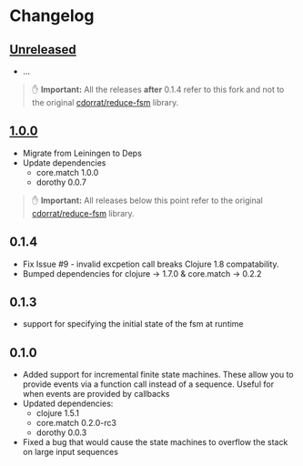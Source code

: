 # Changelog

## [Unreleased]

- ...

> :raised_hand: **Important:** All the releases **after** 0.1.4 refer to this
> fork and not to the original [cdorrat/reduce-fsm][gh:original] library.

## [1.0.0]

- Migrate from Leiningen to Deps
- Update dependencies
  - core.match 1.0.0
  - dorothy 0.0.7

> :raised_hand: **Important:** All releases below this point refer to the
> original [cdorrat/reduce-fsm][gh:original] library.

## 0.1.4

- Fix Issue #9 - invalid excpetion call breaks Clojure 1.8 compatability.
- Bumped dependencies for clojure -> 1.7.0 & core.match -> 0.2.2

## 0.1.3

- support for specifying the initial state of the fsm at runtime

## 0.1.0

- Added support for incremental finite state machines. These allow you to
  provide events via a function call instead of a sequence.  Useful for when
  events are provided by callbacks
- Updated dependencies:
  - clojure 1.5.1
  - core.match 0.2.0-rc3
  - dorothy 0.0.3
- Fixed a bug that would cause the state machines to overflow the stack on large input sequences

[Unreleased]: https://github.com/unitary-healthcare/reduce-fsm/compare/v1.0.0...HEAD
[1.0.0]: https://github.com/unitary-healthcare/reduce-fsm/compare/v0.1.4...v1.0.0

[gh:original]: https://github.com/cdorrat/reduce-fsm
